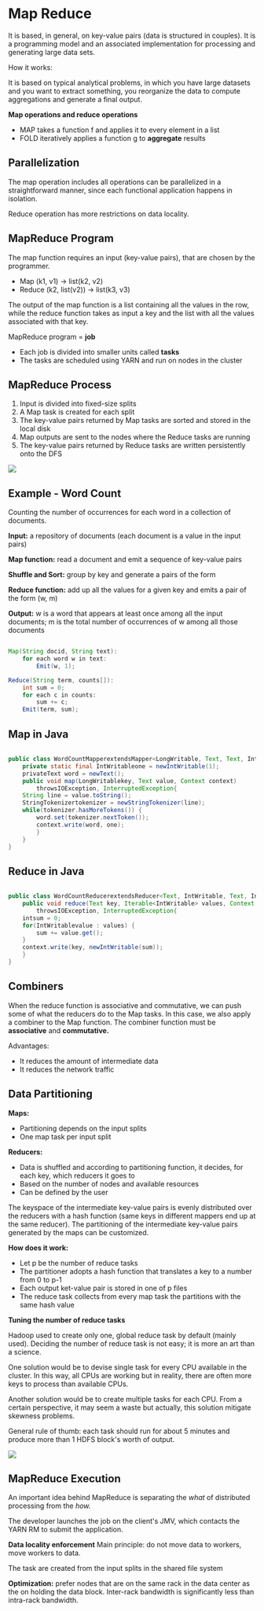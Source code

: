# Map Reduce

It is based, in general, on key-value pairs (data is structured in couples). It is a programming model and an associated implementation for processing and generating large data sets.

How it works:

It is based on typical analytical problems, in which you have large datasets and you want to extract something, you reorganize the data to compute aggregations and generate a final output.

**Map operations and reduce operations**

- MAP takes a function f and applies it to every element in a list
- FOLD iteratively applies a function g to **aggregate** results

## Parallelization

The map operation includes all operations can be parallelized in a straightforward manner, since each functional application happens in isolation.

Reduce operation has more restrictions on data locality.

## MapReduce Program

The map function requires an input (key-value pairs), that are chosen by the programmer.

- Map (k1, v1) -> list(k2, v2)
- Reduce  (k2, list(v2)) -> list(k3, v3)

The output of the map function is a list containing all the values in the row, while the reduce function takes as input a key and the list with all the values associated with that key.

MapReduce program = **job**

- Each job is divided into smaller units called **tasks**
- The tasks are scheduled using YARN and run on nodes in the cluster

## MapReduce Process

1. Input is divided into fixed-size splits
2. A Map task is created for each split
3. The key-value pairs returned by Map tasks are sorted and stored in the local disk
4. Map outputs are sent to the nodes where the Reduce tasks are running
5. The key-value pairs returned by Reduce tasks are written persistently onto the DFS

![](mapreduce.jpg)

## Example - Word Count

Counting the  number of occurrences for each word in a collection of documents.

**Input:** a repository of documents (each document is a value in the input pairs)

**Map function:** read a document and emit a sequence of key-value pairs

**Shuffle and Sort:** group by key and generate a pairs of the form

**Reduce function:** add up all the values for a given key and emits a pair of the form (w, m)

**Output:** w is a word that appears at least once among all the input documents; m is the total number of occurrences of w among all those documents

```java

Map(String docid, String text):
    for each word w in text:
        Emit(w, 1);

Reduce(String term, counts[]):
    int sum = 0;
    for each c in counts:
        sum += c;
    Emit(term, sum);

```

## Map in Java

```java

public class WordCountMapperextendsMapper<LongWritable, Text, Text, IntWritable> {
    private static final IntWritableone = newIntWritable(1);
    privateText word = newText();
    public void map(LongWritablekey, Text value, Context context) 
        throwsIOException, InterruptedException{
    String line = value.toString();
    StringTokenizertokenizer = newStringTokenizer(line);
    while(tokenizer.hasMoreTokens()) {
        word.set(tokenizer.nextToken());
        context.write(word, one);
        }
    }
}

```

## Reduce in Java

```java

public class WordCountReducerextendsReducer<Text, IntWritable, Text, IntWritable> {
    public void reduce(Text key, Iterable<IntWritable> values, Context context)     
        throwsIOException, InterruptedException{
    intsum = 0;
    for(IntWritablevalue : values) {
        sum += value.get();
    }
    context.write(key, newIntWritable(sum));
    }
}

```

## Combiners
When the reduce function is associative and commutative, we can push some of what the reducers do to the Map tasks. 
In this case, we also apply a combiner to the Map function. The combiner function must be **associative** and **commutative.**

Advantages:

- It reduces the amount of intermediate data
- It reduces the network traffic

## Data Partitioning

**Maps:**

- Partitioning depends on the input splits
- One map task per input split

**Reducers:**

- Data is shuffled and according to partitioning function, it decides, for each key, which reducers it goes to
- Based on the number of nodes and available resources
- Can be defined by the user

The keyspace of the intermediate key-value pairs is evenly distributed over the reducers with a hash function (same keys in different mappers end up at the same reducer).
The partitioning of the intermediate key-value pairs generated by the maps can be customized.

**How does it work:**

- Let p be the number of reduce tasks
- The partitioner adopts a hash function that translates a key to a number from 0 to p-1
- Each output ket-value pair is stored in one of p files
- The reduce task collects from every map task the partitions with the same hash value

**Tuning the number of reduce tasks**

Hadoop used to create only one, global reduce task by default (mainly used).
Deciding the number of reduce task is not easy; it is more an art than a science.

One solution would be to devise single task for every CPU available in the cluster. In this way, all CPUs are working but in reality, there are often more keys to process than available CPUs.

Another solution would be to create multiple tasks for each CPU. From a certain perspective, it may seem a waste but actually, this solution mitigate skewness problems.

General rule of thumb: each task should run for about 5 minutes and produce more than 1 HDFS block's worth of output.

![](map2.jpg)

## MapReduce Execution
 An important idea behind MapReduce is separating the *what* of distributed processing from the *how.*

 The developer launches the job on the client's JMV, which contacts the YARN RM to submit the application.

 **Data locality enforcement**
Main principle: do not move data to workers, move workers to data.

The task are created from the input splits in the shared file system

**Optimization:** prefer nodes that are on the same rack in the data center as the on holding the data block. Inter-rack bandwidth is significantly less than intra-rack bandwidth.